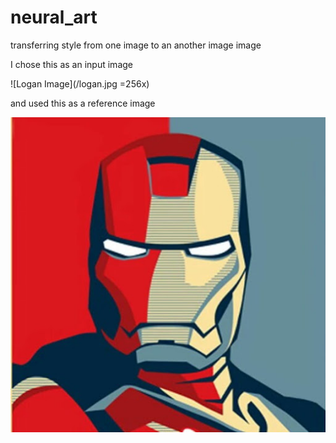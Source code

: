 # neural_art
transferring style from one image to an another image image

I chose this as an input image

![Logan Image](/logan.jpg =256x)

and used this as a reference image

![Ironman Image](/styles/ironman.jpg)